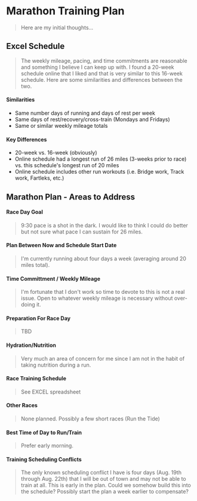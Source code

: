 # Marathon Training Plan
>Here are my initial thoughts...
## Excel Schedule
>The weekly mileage, pacing, and time commitments are reasonable and something I believe I can keep up with. I found a 20-week schedule online that I liked and that is very similar to this 16-week schedule.  Here are some similarities and differences between the two.
#### Similarities
* Same number days of running and days of rest per week
* Same days of rest/recovery/cross-train (Mondays and Fridays)
* Same or similar weekly mileage totals
#### Key Differences
* 20-week vs. 16-week (obviously)
* Online schedule had a longest run of 26 miles (3-weeks prior to race) vs. this schedule's longest run of 20 miles
* Online schedule includes other run workouts (i.e. Bridge work, Track work, Fartleks, etc.)
## Marathon Plan - Areas to Address
#### Race Day Goal
>9:30 pace is a shot in the dark.  I would like to think I could do better but not sure what pace I can sustain for 26 miles.
#### Plan Between Now and Schedule Start Date
>I'm currently running about four days a week (averaging around 20 miles total).
#### Time Committment / Weekly Mileage
>I'm fortunate that I don't work so time to devote to this is not a real issue.  Open to whatever weekly mileage is necessary without over-doing it.
#### Preparation For Race Day
>TBD
#### Hydration/Nutrition
>Very much an area of concern for me since I am not in the habit of taking nutrition during a run.
#### Race Training Schedule
>See EXCEL spreadsheet
#### Other Races
>None planned.  Possibly a few short races (Run the Tide)
#### Best Time of Day to Run/Train
>Prefer early morning.
#### Training Scheduling Conflicts
>The only known scheduling conflict I have is four days (Aug. 19th through Aug. 22th) that I will be out of town and may not be able to train at all.  This is early in the plan.  Could we somehow build this into the schedule?  Possibly start the plan a week earlier to compensate?
